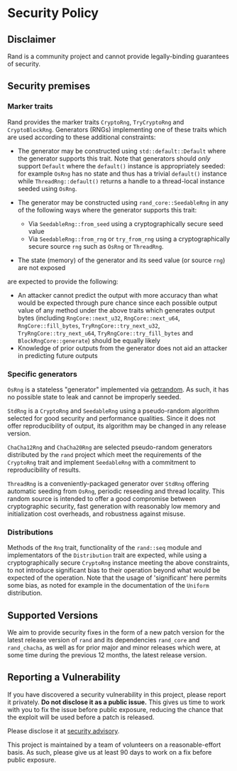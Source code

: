 # Security Policy

## Disclaimer

Rand is a community project and cannot provide legally-binding guarantees of
security.

## Security premises

### Marker traits

Rand provides the marker traits `CryptoRng`, `TryCryptoRng` and
`CryptoBlockRng`. Generators (RNGs) implementing one of these traits which are
used according to these additional constraints:

-   The generator may be constructed using `std::default::Default` where the
    generator supports this trait. Note that generators should *only* support
    `Default` where the `default()` instance is appropriately seeded: for
    example `OsRng` has no state and thus has a trivial `default()` instance
    while `ThreadRng::default()` returns a handle to a thread-local instance
    seeded using `OsRng`.
-   The generator may be constructed using `rand_core::SeedableRng` in any of
    the following ways where the generator supports this trait:

    -   Via `SeedableRng::from_seed` using a cryptographically secure seed value
    -   Via `SeedableRng::from_rng` or `try_from_rng` using a cryptographically
        secure source `rng` such as `OsRng` or `ThreadRng`.
-   The state (memory) of the generator and its seed value (or source `rng`) are
    not exposed

are expected to provide the following:

-   An attacker cannot predict the output with more accuracy than what would be
    expected through pure chance since each possible output value of any method
    under the above traits which generates output bytes (including
    `RngCore::next_u32`, `RngCore::next_u64`, `RngCore::fill_bytes`,
    `TryRngCore::try_next_u32`, `TryRngCore::try_next_u64`,
    `TryRngCore::try_fill_bytes` and `BlockRngCore::generate`) should be equally
    likely
-   Knowledge of prior outputs from the generator does not aid an attacker in
    predicting future outputs

### Specific generators

`OsRng` is a stateless "generator" implemented via [getrandom]. As such, it has
no possible state to leak and cannot be improperly seeded.

`StdRng` is a `CryptoRng` and `SeedableRng` using a pseudo-random algorithm
selected for good security and performance qualities. Since it does not offer
reproducibility of output, its algorithm may be changed in any release version.

`ChaCha12Rng` and `ChaCha20Rng` are selected pseudo-random generators
distributed by the `rand` project which meet the requirements of the `CryptoRng`
trait and implement `SeedableRng` with a commitment to reproducibility of
results.

`ThreadRng` is a conveniently-packaged generator over `StdRng` offering
automatic seeding from `OsRng`, periodic reseeding and thread locality.
This random source is intended to offer a good compromise between cryptographic
security, fast generation with reasonably low memory and initialization cost
overheads, and robustness against misuse.

[getrandom]: https://crates.io/crates/getrandom

### Distributions

Methods of the `Rng` trait, functionality of the `rand::seq` module and
implementators of the `Distribution` trait are expected, while using a
cryptographically secure `CryptoRng` instance meeting the above constraints,
to not introduce significant bias to their operation beyond what would be
expected of the operation. Note that the usage of 'significant' here permits
some bias, as noted for example in the documentation of the `Uniform`
distribution.

## Supported Versions

We aim to provide security fixes in the form of a new patch version for the
latest release version of `rand` and its dependencies `rand_core` and
`rand_chacha`, as well as for prior major and minor releases which were, at some
time during the previous 12 months, the latest release version.

## Reporting a Vulnerability

If you have discovered a security vulnerability in this project, please report it privately. **Do not disclose it as a public issue.** This gives us time to work with you to fix the issue before public exposure, reducing the chance that the exploit will be used before a patch is released.

Please disclose it at [security advisory](https://github.com/rust-random/rand/security/advisories/new).

This project is maintained by a team of volunteers on a reasonable-effort basis. As such, please give us at least 90 days to work on a fix before public exposure.
